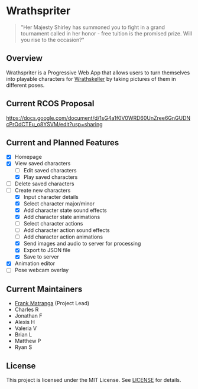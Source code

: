 # Wrathspriter

> "Her Majesty Shirley has summoned you to fight in a grand tournament called in her honor - free tuition is the promised prize. Will you rise to the occasion?"

## Overview

Wrathspriter is a Progressive Web App that allows users to turn themselves into playable characters for [Wrathskeller](https://github.com/Apexal/wrathskeller) by taking pictures of them in different poses.

## Current RCOS Proposal

https://docs.google.com/document/d/1sG4a1f0V0WRD60UnZree6GnGUDNcPrOdCTEu_o8YSVM/edit?usp=sharing

## Current and Planned Features

- [x] Homepage
- [x] View saved characters
  - [ ] Edit saved characters
  - [x] Play saved characters
- [ ] Delete saved characters
- [ ] Create new characters
  - [x] Input character details
  - [x] Select character major/minor
  - [x] Add character state sound effects
  - [x] Add character state animations
  - [ ] Select character actions
  - [ ] Add character action sound effects
  - [ ] Add character action animations
  - [x] Send images and audio to server for processing
  - [x] Export to JSON file
  - [x] Save to server
- [x] Animation editor
- [ ] Pose webcam overlay

## Current Maintainers

- [Frank Matranga](https://github.com/Apexal) (Project Lead)
- Charles R
- Jonathan F
- Alexis H
- Valeria V
- Brian L
- Matthew P
- Ryan S

## License

This project is licensed under the MIT License. See [LICENSE](LICENSE) for details.
